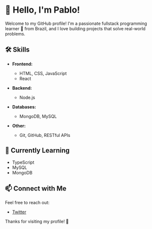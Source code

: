 # 👋 Hello, I'm Pablo!

Welcome to my GitHub profile! I'm a passionate fullstack programming learner 🌱 from Brazil, and I love building projects that solve real-world problems.

## 🛠️ Skills

- **Frontend:**
  - HTML, CSS, JavaScript
  - React

- **Backend:**
  - Node.js

- **Databases:**
  - MongoDB, MySQL

- **Other:**
  - Git, GitHub, RESTful APIs

## 🌱 Currently Learning

- TypeScript
- MySQL
- MongoDB

## 📫 Connect with Me

Feel free to reach out:

- [Twitter](https://twitter.com/yourprofile)

Thanks for visiting my profile! 🚀

